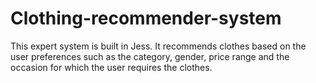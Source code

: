 # Clothing-recommender-system
This expert system is built in Jess. It recommends clothes based on the user preferences such as the category, gender, price range and the occasion for which the user requires the clothes.

